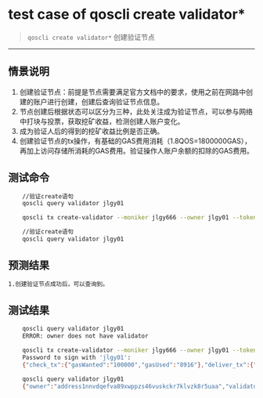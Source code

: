 # test case of qoscli create validator*

> `qoscli create validator*` 创建验证节点

---

## 情景说明

1. 创建验证节点：前提是节点需要满足官方文档中的要求，使用之前在网路中创建的账户进行创建，创建后查询验证节点信息。
2. 节点创建后根据状态可以区分为三种，此处关注成为验证节点，可以参与网络中打块与投票，获取挖矿收益，检测创建人账户变化。
3. 成为验证人后的得到的挖矿收益比例是否正确。
4. 创建验证节点的tx操作，有基础的GAS费用消耗（1.8QOS=1800000GAS），再加上访问存储所消耗的GAS费用。验证操作人账户余额的扣除的GAS费用。

## 测试命令

```bash
    //验证create语句
    qoscli query validator jlgy01

    qoscli tx create-validator --moniker jlgy666 --owner jlgy01 --tokens 2000000000

    //验证create语句
    qoscli query validator jlgy01

```

## 预测结果

```bash
1.创建验证节点成功后，可以查询到。
```

## 测试结果

```bash
    qoscli query validator jlgy01
    ERROR: owner does not have validator

    qoscli tx create-validator --moniker jlgy666 --owner jlgy01 --tokens 2000000000
    Password to sign with 'jlgy01':
    {"check_tx":{"gasWanted":"100000","gasUsed":"8916"},"deliver_tx":{"gasWanted":"100000","gasUsed":"45720","tags":[{"key":"YWN0aW9u","value":"Y3JlYXRlLXZhbGlkYXRvcg=="},{"key":"dmFsaWRhdG9y","value":"YWRkcmVzczFkZWNuNjhldWVjNWRzZ3hyanB2N3Q1eWR5OHR5ZDc1dzhncnlhZg=="},{"key":"b3duZXI=","value":"YWRkcmVzczFubnZkcWVmdmE4OXh3cHB6czQ2dnVza2NrcjdrbHZ6azhyNXVhYQ=="},{"key":"ZGVsZWdhdG9y","value":"YWRkcmVzczFubnZkcWVmdmE4OXh3cHB6czQ2dnVza2NrcjdrbHZ6azhyNXVhYQ=="}]},"hash":"924D7AD4B02BBD32AE0C6F1228BE02802F2B6A098C55EE3FBAE88D6217B6C4FF","height":"617422"}

    qoscli query validator jlgy01
    {"owner":"address1nnvdqefva89xwppzs46vuskckr7klvzk8r5uaa","validatorAddress":"6E713D1F3CCE28D820C39059E5D08D21D646FA8E","validatorPubkey":{"type":"tendermint/PubKeyEd25519","value":"exGS/yWJthwY8za4dlrPRid2I9KE4G15nlJwO/+Off8="},"bondTokens":"2000000000","description":{"moniker":"jlgy","logo":"","website":"","details":""},"status":"active","InactiveDesc":"","inactiveTime":"0001-01-01T00:00:00Z","inactiveHeight":"0","bondHeight":"617422"}
```
